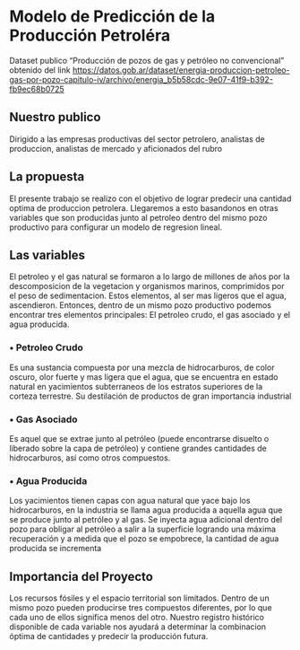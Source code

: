 # Modelo de Predicción de la Producción Petroléra
Dataset publico  “Producción de pozos de gas y petróleo no convencional” obtenido del link https://datos.gob.ar/dataset/energia-produccion-petroleo-gas-por-pozo-capitulo-iv/archivo/energia_b5b58cdc-9e07-41f9-b392-fb9ec68b0725

## Nuestro publico
Dirigido a las empresas productivas del sector petrolero, analistas de produccion, analistas de mercado y aficionados del rubro

## La propuesta
El presente trabajo se realizo con el objetivo de lograr predecir una cantidad optima de produccion petrolera. Llegaremos a esto basandonos en otras variables que son producidas junto al petroleo dentro del mismo pozo productivo para configurar un modelo de regresion lineal. 

## Las variables
El petroleo y el gas natural se formaron a lo largo de millones de años por la descomposicion de la vegetacion y organismos marinos, comprimidos por el peso de sedimentacion. Estos elementos, al ser mas ligeros que el agua, ascendieron.
Entonces, dentro de un mismo pozo productivo podemos encontrar tres elementos principales: El petroleo crudo, el gas asociado y el agua producida.
### • Petroleo Crudo
Es una sustancia compuesta por una mezcla de hidrocarburos, de color oscuro, olor fuerte y mas ligera que el agua, que se encuentra en estado natural en yacimientos subterraneos de los estratos superiores de la corteza terrestre. Su destilación de productos de gran importancia industrial
### • Gas Asociado
Es aquel que se extrae junto al petróleo (puede encontrarse disuelto o liberado sobre la capa de petróleo) y contiene grandes cantidades de hidrocarburos, así como otros compuestos.
### • Agua Producida
Los yacimientos tienen capas con agua natural que yace bajo los hidrocarburos, en la industria se llama agua producida a aquella agua que se produce junto al petróleo y al gas. 
Se inyecta agua adicional dentro del pozo para obligar al petróleo a salir a la superficie logrando una máxima recuperación y a medida que el pozo se empobrece, la cantidad de agua producida se incrementa

## Importancia del Proyecto
Los recursos fósiles y el espacio territorial son limitados.
Dentro de un mismo pozo pueden producirse tres compuestos diferentes, por lo que cada uno de ellos significa menos del otro.
Nuestro registro histórico disponible de cada variable nos ayudará a determinar la combinacion óptima de cantidades y predecir la producción futura.
